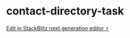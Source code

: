 # contact-directory-task

[Edit in StackBlitz next generation editor ⚡️](https://stackblitz.com/~/github.com/Kajalgupta1011/contact-directory-task)